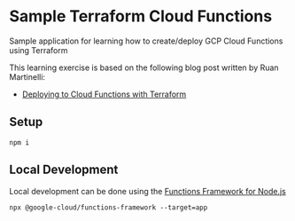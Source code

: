 # Sample Terraform Cloud Functions
Sample application for learning how to create/deploy GCP Cloud Functions using Terraform

This learning exercise is based on the following blog post written by Ruan Martinelli:

* [Deploying to Cloud Functions with Terraform](https://ruanmartinelli.com/posts/terraform-cloud-functions-nodejs-api)

## Setup

```
npm i
```

## Local Development
Local development can be done using the [Functions Framework for Node.js](https://github.com/GoogleCloudPlatform/functions-framework-nodejs)

```
npx @google-cloud/functions-framework --target=app
```